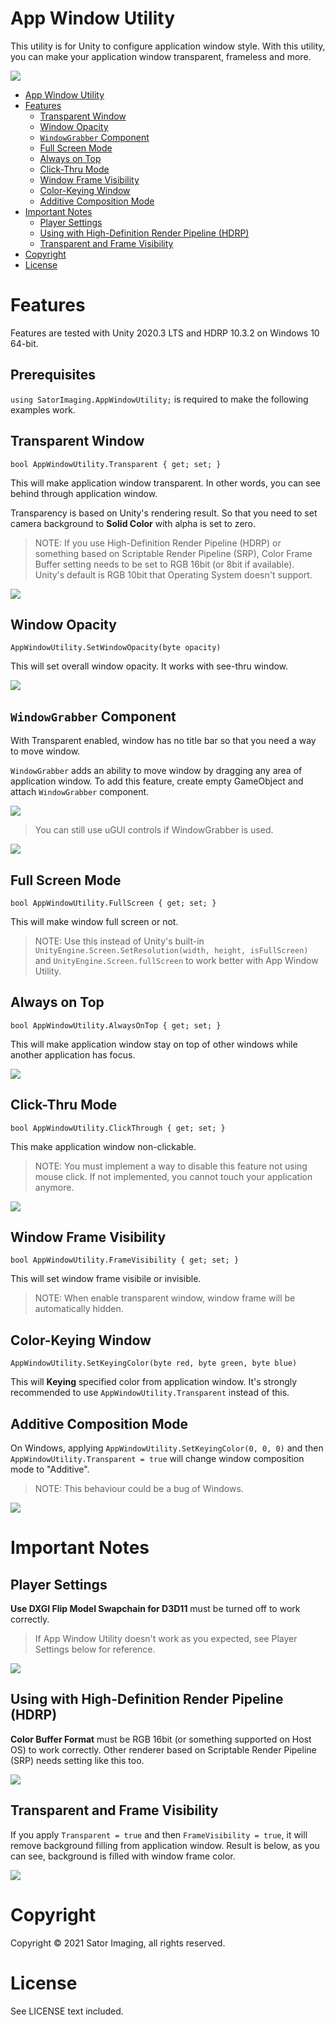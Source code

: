 App Window Utility
==================

This utility is for Unity to configure application window style.
With this utility, you can make your application window transparent, frameless and more.

![](https://github.com/sator-imaging/sator-imaging.github.io/blob/master/AppWindowUtility/images/Opacity.gif?raw=true)


- [App Window Utility](#app-window-utility)
- [Features](#features)
    - [Transparent Window](#transparent-window)
    - [Window Opacity](#window-opacity)
    - [`WindowGrabber` Component](#windowgrabber-component)
    - [Full Screen Mode](#full-screen-mode)
    - [Always on Top](#always-on-top)
    - [Click-Thru Mode](#click-thru-mode)
    - [Window Frame Visibility](#window-frame-visibility)
    - [Color-Keying Window](#color-keying-window)
    - [Additive Composition Mode](#additive-composition-mode)
- [Important Notes](#important-notes)
    - [Player Settings](#player-settings)
    - [Using with High-Definition Render Pipeline (HDRP)](#using-with-high-definition-render-pipeline-hdrp)
    - [Transparent and Frame Visibility](#transparent-and-frame-visibility)
- [Copyright](#copyright)
- [License](#license)



Features
========

Features are tested with Unity 2020.3 LTS and HDRP 10.3.2 on Windows 10 64-bit.


## Prerequisites

`using SatorImaging.AppWindowUtility;` is required to make the following examples work.


## Transparent Window

`bool AppWindowUtility.Transparent { get; set; }`

This will make application window transparent. In other words, you can see behind through application window.

Transparency is based on Unity's rendering result. So that you need to set camera background to **Solid Color** with alpha is set to zero.

> NOTE: If you use High-Definition Render Pipeline (HDRP) or something based on Scriptable Render Pipeline (SRP), Color Frame Buffer setting needs to be set to RGB 16bit (or 8bit if available). Unity's default is RGB 10bit that Operating System doesn't support.

![](https://github.com/sator-imaging/sator-imaging.github.io/blob/master/AppWindowUtility/images/Transparent.gif?raw=true)



## Window Opacity

`AppWindowUtility.SetWindowOpacity(byte opacity)`

This will set overall window opacity. It works with see-thru window.

![](https://github.com/sator-imaging/sator-imaging.github.io/blob/master/AppWindowUtility/images/Opacity.gif?raw=true)



## `WindowGrabber` Component

With Transparent enabled, window has no title bar so that you need a way to move window.

`WindowGrabber` adds an ability to move window by dragging any area of application window.
To add this feature, create empty GameObject and attach `WindowGrabber` component.

![](https://github.com/sator-imaging/sator-imaging.github.io/blob/master/AppWindowUtility/images/MoveWindow_WindowGrabber.png?raw=true)

> You can still use uGUI controls if WindowGrabber is used.

![](https://github.com/sator-imaging/sator-imaging.github.io/blob/master/AppWindowUtility/images/MoveWindow.gif?raw=true)



## Full Screen Mode

`bool AppWindowUtility.FullScreen { get; set; }`

This will make window full screen or not.

> NOTE: Use this instead of Unity's built-in `UnityEngine.Screen.SetResolution(width, height, isFullScreen)` and `UnityEngine.Screen.fullScreen` to work better with App Window Utility.




## Always on Top

`bool AppWindowUtility.AlwaysOnTop { get; set; }`

This will make application window stay on top of other windows while another application has focus.

![](https://github.com/sator-imaging/sator-imaging.github.io/blob/master/AppWindowUtility/images/AlwaysOnTop.gif?raw=true)



## Click-Thru Mode

`bool AppWindowUtility.ClickThrough { get; set; }`

This make application window non-clickable.

> NOTE: You must implement a way to disable this feature not using mouse click. If not implemented, you cannot touch your application anymore.

![](https://github.com/sator-imaging/sator-imaging.github.io/blob/master/AppWindowUtility/images/ClickThru_B.gif?raw=true)



## Window Frame Visibility

`bool AppWindowUtility.FrameVisibility { get; set; }`

This will set window frame visibile or invisible.

> NOTE: When enable transparent window, window frame will be automatically hidden.



## Color-Keying Window

`AppWindowUtility.SetKeyingColor(byte red, byte green, byte blue)`

This will **Keying** specified color from application window.
It's strongly recommended to use `AppWindowUtility.Transparent` instead of this.



## Additive Composition Mode

On Windows, applying `AppWindowUtility.SetKeyingColor(0, 0, 0)` and then `AppWindowUtility.Transparent = true` will change window composition mode to "Additive".

> NOTE: This behaviour could be a bug of Windows.

![](https://github.com/sator-imaging/sator-imaging.github.io/blob/master/AppWindowUtility/images/AdditiveComposition.gif?raw=true)



Important Notes
===============


## Player Settings

**Use DXGI Flip Model Swapchain for D3D11** must be turned off to work correctly.

> If App Window Utility doesn't work as you expected, see Player Settings below for reference.

![](https://github.com/sator-imaging/sator-imaging.github.io/blob/master/AppWindowUtility/images/Notes_PlayerSettings.png?raw=true)



## Using with High-Definition Render Pipeline (HDRP)

**Color Buffer Format** must be RGB 16bit (or something supported on Host OS) to work correctly.
Other renderer based on Scriptable Render Pipeline (SRP) needs setting like this too.

![](https://github.com/sator-imaging/sator-imaging.github.io/blob/master/AppWindowUtility/images/Notes_HDRP.png?raw=true)



## Transparent and Frame Visibility

If you apply `Transparent = true` and then `FrameVisibility = true`, it will remove background filling from application window. Result is below, as you can see, background is filled with window frame color.

![](https://github.com/sator-imaging/sator-imaging.github.io/blob/master/AppWindowUtility/images/Notes_TransparentThenShowFrame.gif?raw=true)



Copyright
=========

Copyright &copy; 2021 Sator Imaging, all rights reserved.



License
=======

See LICENSE text included.
